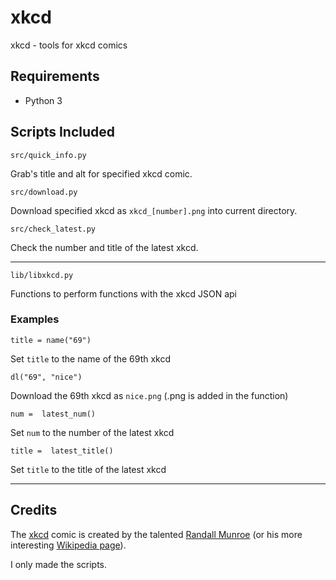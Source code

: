 # xkcd 
 xkcd - tools for xkcd comics

## Requirements 
- Python 3

## Scripts Included
    src/quick_info.py
Grab's title and alt for specified xkcd comic.

    src/download.py
Download specified xkcd as `xkcd_[number].png` into current directory.

    src/check_latest.py
Check the number and title of the latest xkcd.
___
    lib/libxkcd.py
Functions to perform functions with the xkcd JSON api

### Examples

    title = name("69")
Set `title` to the name of the 69th xkcd

    dl("69", "nice")
Download the 69th xkcd as `nice.png` (.png is added in the function)

    num =  latest_num()
Set `num` to the number of the latest xkcd
    
    title =  latest_title()
Set `title` to the title of the latest xkcd
___

## Credits
The [xkcd](https://xkcd.com/) comic is created by the talented [Randall Munroe](https://twitter.com/xkcd) (or his more interesting [Wikipedia page](https://en.wikipedia.org/wiki/Randall_Munroe)). 

I only made the scripts.
